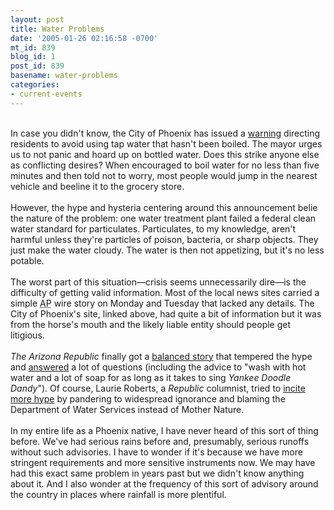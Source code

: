 ```yaml
---
layout: post
title: Water Problems
date: '2005-01-26 02:16:58 -0700'
mt_id: 839
blog_id: 1
post_id: 839
basename: water-problems
categories:
- current-events
---
```

<br />In case you didn't know, the City of Phoenix has issued a <a href="http://phoenix.gov/NEWSREL/water.html">warning</a> directing residents to avoid using tap water that hasn't been boiled. The mayor urges us to not panic and hoard up on bottled water. Does this strike anyone else as conflicting desires? When encouraged to boil water for no less than five minutes and then told not to worry, most people would jump in the nearest vehicle and beeline it to the grocery store.<br /><br />However, the hype and hysteria centering around this announcement belie the nature of the problem: one water treatment plant failed a federal clean water standard for particulates. Particulates, to my knowledge, aren't harmful unless they're particles of poison, bacteria, or sharp objects. They just make the water cloudy. The water is then not appetizing, but it's no less potable.<br /><br />The worst part of this situation&#x2014;crisis seems unnecessarily dire&#x2014;is the difficulty of getting valid information. Most of the local news sites carried a simple <acronym title="Associated Press">AP</acronym> wire story on Monday and Tuesday that lacked any details. The City of Phoenix's site, linked above, had quite a bit of information but it was from the horse's mouth and the likely liable entity should people get litigious.<br /><br /><cite>The Arizona Republic</cite> finally got a <a href="http://www.azcentral.com/news/articles/0126water-main26.html">balanced story</a> that tempered the hype and <a href="http://www.azcentral.com/news/articles/0125water-qa-ON.html">answered</a> a lot of questions (including the advice to "wash with hot water and a lot of soap for as long as it takes to sing <cite>Yankee Doodle Dandy</cite>"). Of course, Laurie Roberts, a <cite>Republic</cite> columnist, tried to <a href="http://www.azcentral.com/news/columns/articles/0126roberts26.html">incite more hype</a> by pandering to widespread ignorance and blaming the Department of Water Services instead of Mother Nature.<br /><br />In my entire life as a Phoenix native, I have never heard of this sort of thing before. We've had serious rains before and, presumably, serious runoffs without such advisories. I have to wonder if it's because we have more stringent requirements and more sensitive instruments now. We may have had this exact same problem in years past but we didn't know anything about it. And I also wonder at the frequency of this sort of advisory around the country in places where rainfall is more plentiful.<br /><br /><br />
